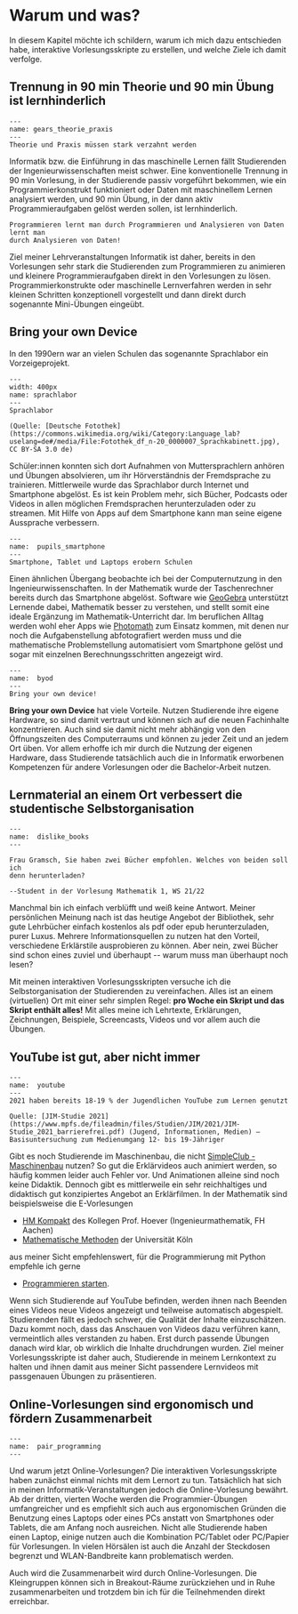 # Warum und was?

In diesem Kapitel möchte ich schildern, warum ich mich dazu entschieden habe,
interaktive Vorlesungsskripte zu erstellen, und welche Ziele ich damit verfolge. 

## Trennung in 90 min Theorie und 90 min Übung ist lernhinderlich

```{figure} pics/gears_theorie_praxis.png
---
name: gears_theorie_praxis
---
Theorie und Praxis müssen stark verzahnt werden
```


Informatik bzw. die Einführung in das maschinelle Lernen fällt Studierenden der
Ingenieurwissenschaften meist schwer. Eine konventionelle Trennung in 90 min
Vorlesung, in der Studierende passiv vorgeführt bekommen, wie ein
Programmierkonstrukt funktioniert oder Daten mit maschinellem Lernen analysiert
werden, und 90 min Übung, in der dann aktiv Programmieraufgaben gelöst werden
sollen, ist lernhinderlich. 

```{important}
Programmieren lernt man durch Programmieren und Analysieren von Daten lernt man
durch Analysieren von Daten!
```

Ziel meiner Lehrveranstaltungen Informatik ist daher, bereits in den Vorlesungen
sehr stark die Studierenden zum Programmieren zu animieren und kleinere
Programmieraufgaben direkt in den Vorlesungen zu lösen. Programmierkonstrukte
oder maschinelle Lernverfahren werden in sehr kleinen Schritten konzeptionell
vorgestellt und dann direkt durch sogenannte Mini-Übungen eingeübt.

## Bring your own Device 

In den 1990ern war an vielen Schulen das sogenannte Sprachlabor ein
Vorzeigeprojekt. 

```{figure} pics/sprachlabor.jpg
---
width: 400px
name: sprachlabor
---
Sprachlabor

(Quelle: [Deutsche Fotothek](https://commons.wikimedia.org/wiki/Category:Language_lab?uselang=de#/media/File:Fotothek_df_n-20_0000007_Sprachkabinett.jpg), CC BY-SA 3.0 de)
```

Schüler:innen konnten sich dort Aufnahmen von Muttersprachlern anhören und
Übungen absolvieren, um ihr Hörverständnis der Fremdsprache zu trainieren.
Mittlerweile wurde das Sprachlabor durch Internet und Smartphone abgelöst. Es
ist kein Problem mehr, sich Bücher, Podcasts oder Videos in allen möglichen
Fremdsprachen herunterzuladen oder zu streamen. Mit Hilfe von Apps auf dem
Smartphone kann man seine eigene Aussprache verbessern. 

```{figure} pics/pupils_smartphone.png
---
name:  pupils_smartphone
---
Smartphone, Tablet und Laptops erobern Schulen  
```

Einen ähnlichen Übergang beobachte ich bei der Computernutzung in den
Ingenieurwissenschaften. In der Mathematik wurde der Taschenrechner bereits
durch das Smartphone abgelöst. Software wie [GeoGebra](https://www.geogebra.org)
unterstützt Lernende dabei, Mathematik besser zu verstehen, und stellt somit
eine ideale Ergänzung im Mathematik-Unterricht dar. Im beruflichen Alltag werden
wohl eher Apps wie [Photomath](https://photomath.com/de) zum Einsatz kommen, mit
denen nur noch die Aufgabenstellung abfotografiert werden muss und die
mathematische Problemstellung automatisiert vom Smartphone gelöst und sogar mit
einzelnen Berechnungsschritten angezeigt wird. 

```{figure} pics/devices_blue.pdf
---
name:  byod
---
Bring your own device!
```

**Bring your own Device** hat viele Vorteile. Nutzen Studierende ihre eigene
Hardware, so sind damit vertraut und können sich auf die neuen Fachinhalte
konzentrieren. Auch sind sie damit nicht mehr abhängig von den Öffnungszeiten
des Computerraums und können zu jeder Zeit und an jedem Ort üben. Vor allem
erhoffe ich mir durch die Nutzung der eigenen Hardware, dass Studierende
tatsächlich auch die in Informatik erworbenen  Kompetenzen für andere
Vorlesungen oder die Bachelor-Arbeit nutzen.


## Lernmaterial an einem Ort verbessert die studentische Selbstorganisation

```{figure} pics/dislike_books.png
---
name:  dislike_books
---
```

```{epigraph}
Frau Gramsch, Sie haben zwei Bücher empfohlen. Welches von beiden soll ich
denn herunterladen? 

--Student in der Vorlesung Mathematik 1, WS 21/22
```

Manchmal bin ich einfach verblüfft und weiß keine Antwort. Meiner persönlichen
Meinung nach ist das heutige Angebot der Bibliothek, sehr gute Lehrbücher
einfach kostenlos als pdf oder epub herunterzuladen, purer Luxus. Mehrere
Informationsquellen zu nutzen hat den Vorteil, verschiedene Erklärstile
ausprobieren zu können. Aber nein, zwei Bücher sind schon eines zuviel und
überhaupt -- warum muss man überhaupt noch lesen?

Mit meinen interaktiven Vorlesungsskripten versuche ich die Selbstorganisation
der Studierenden zu vereinfachen. Alles ist an einem (virtuellen) Ort mit einer
sehr simplen Regel: **pro Woche ein Skript und das Skript enthält alles!** Mit
alles meine ich Lehrtexte, Erklärungen, Zeichnungen, Beispiele, Screencasts,
Videos und vor allem auch die Übungen.

## YouTube ist gut, aber nicht immer

```{figure} pics/youtube.png
---
name:  youtube
---
2021 haben bereits 18-19 % der Jugendlichen YouTube zum Lernen genutzt

Quelle: [JIM-Studie 2021](https://www.mpfs.de/fileadmin/files/Studien/JIM/2021/JIM-Studie_2021_barrierefrei.pdf) (Jugend, Informationen, Medien) – Basisuntersuchung zum Medienumgang 12- bis 19-Jähriger
```

Gibt es noch Studierende im Maschinenbau, die nicht [SimpleClub -
Maschinenbau](https://www.youtube.com/channel/UCdXZYI27KbVdlVbRybit1og) nutzen?
So gut die Erklärvideos auch animiert werden, so häufig kommen leider auch
Fehler vor. Und Animationen alleine sind noch keine Didaktik. Dennoch gibt es
mittlerweile ein sehr reichhaltiges und didaktisch gut konzipiertes Angebot an
Erklärfilmen. In der Mathematik sind beispielsweise die E-Vorlesungen

* [HM Kompakt](https://www.youtube.com/channel/UCj8eTtGJCVDeM0NVflyxQCA) des
  Kollegen Prof. Hoever (Ingenieurmathematik, FH Aachen)
* [Mathematische Methoden](https://www.youtube.com/c/MathematischeMethoden) der
  Universität Köln

aus meiner Sicht empfehlenswert, für die Programmierung mit Python empfehle ich gerne

* [Programmieren starten](https://www.youtube.com/playlist?list=PL_pqkvxZ6ho3u8PJAsUU-rOAQ74D0TqZB).

Wenn sich Studierende auf YouTube befinden, werden ihnen nach Beenden eines
Videos neue Videos angezeigt und teilweise automatisch abgespielt. Studierenden
fällt es jedoch schwer, die Qualität der Inhalte einzuschätzen. Dazu kommt noch,
dass das Anschauen von Videos dazu verführen kann,  vermeintlich alles
verstanden zu haben. Erst durch passende Übungen danach wird klar, ob wirklich
die Inhalte druchdrungen wurden. Ziel meiner Vorlesungsskripte ist daher auch,
Studierende in meinem Lernkontext zu halten und ihnen damit aus meiner Sicht
passendere Lernvideos mit passgenauen Übungen zu präsentieren. 

## Online-Vorlesungen sind ergonomisch und fördern Zusammenarbeit

```{figure} pics/pair_programming.svg
---
name:  pair_programming
---
```

Und warum jetzt Online-Vorlesungen? Die interaktiven Vorlesungsskripte haben
zunächst einmal nichts mit dem Lernort zu tun. Tatsächlich hat sich in meinen
Informatik-Veranstaltungen jedoch die Online-Vorlesung bewährt. Ab der dritten,
vierten Woche werden die Programmier-Übungen umfangreicher und es empfiehlt sich
auch aus ergonomischen Gründen die Benutzung eines Laptops oder eines PCs
anstatt von Smartphones oder Tablets, die am Anfang noch ausreichen. Nicht alle
Studierende haben einen Laptop, einige nutzen auch die Kombination PC/Tablet
oder PC/Papier für Vorlesungen. In vielen Hörsälen ist auch die Anzahl der
Steckdosen begrenzt und WLAN-Bandbreite kann problematisch werden. 

 Auch wird die Zusammenarbeit wird durch Online-Vorlesungen. Die Kleingruppen
 können sich in Breakout-Räume zurückziehen und in Ruhe zusammenarbeiten und
 trotzdem bin ich für die Teilnehmenden direkt erreichbar.  


